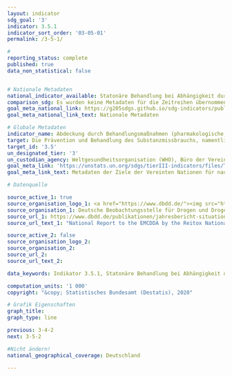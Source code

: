 ```yaml
---
layout: indicator
sdg_goal: '3'
indicator: 3.5.1
indicator_sort_order: '03-05-01'
permalink: /3-5-1/

#
reporting_status: complete
published: true
data_non_statistical: false


# Nationale Metadaten
national_indicator_available: Statonäre Behandlung bei Abhängigkeit durch psychoaktive Substanzen <br> Stationäre Behandlung bei Alkoholabhänigkeit
comparison_sdg: Es wurden keine Metadaten für die Zeitreihen übernommen.
goal_meta_national_link: https://g205sdgs.github.io/sdg-indicators/public/MetaDe/3.5.1.pdf
goal_meta_national_link_text: Nationale Metadaten

# Globale Metadaten
indicator_name: Abdeckung durch Behandlungsmaßnahmen (pharmakologische, psychosoziale und Rehabilitations- und Nachsorgeleistungen) bei Substanzmissbrauch
target: Die Prävention und Behandlung des Substanzmissbrauchs, namentlich des Suchtstoffmissbrauchs und des schädlichen Gebrauchs von Alkohol, verstärken
target_id: '3.5'
un_designated_tier: '3'
un_custodian_agency: Weltgesundheitsorganisation (WHO), Büro der Vereinten Nationen für Drogen- und Verbrechensbekämpfung (UNODC)
goal_meta_link: 'https://unstats.un.org/sdgs/tierIII-indicators/files/Tier3-03-05-01.pdf'
goal_meta_link_text: Metadaten der Ziele der Vereinten Nationen für nachhaltige Entwicklung

# Datenquelle

source_active_1: true
source_organisation_logo_1: <a href="https://www.dbdd.de/"><img src="https://g205sdgs.github.io/sdg-indicators/public/logos/dbdd.png" alt="Logo DBDD" /></a>
source_organisation_1: Deutsche Beobachtungsstelle für Drogen und Drogensucht (DBDD)
source_url_1: https://www.dbdd.de/publikationen/jahresbericht-situation-illegaler-drogen-in-deutschland.html
source_url_text_1: "National Report to the EMCDDA by the Reitox National Focal Point, Workbook Drugs"

source_active_2: false
source_organisation_logo_2:
source_organisation_2:
source_url_2:
source_url_text_2:

data_keywords: Indikator 3.5.1, Statonäre Behandlung bei Abhängigkeit durch psychoaktive Substanzen, Stationäre Behandlung bei Alkoholabhänigkeit, Drogensucht, Drogenentzug,Weltgesundheitsorganisation (WHO), Büro der Vereinten Nationen für Drogen- und Verbrechensbekämpfung (UNODC), Deutsche Beobachtungsstelle für Drogen und Drogensucht (DBDD)

computation_units: '1 000'
copyright: "&copy; Statistisches Bundesamt (Destatis), 2020"

# Grafik Eigenschaften
graph_title:
graph_type: line

previous: 3-4-2
next: 3-5-2

#Nicht ändern!
national_geographical_coverage: Deutschland

---
```

